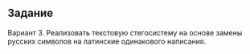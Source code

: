 ## Задание
Вариант 3. Реализовать текстовую стегосистему на основе замены русских символов на латинские одинакового написания.